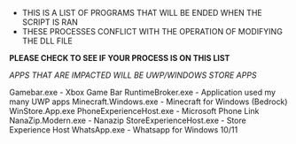 - THIS IS A LIST OF PROGRAMS THAT WILL BE ENDED WHEN THE SCRIPT IS RAN 
- THESE PROCESSES CONFLICT WITH THE OPERATION OF MODIFYING THE DLL FILE

**PLEASE CHECK TO SEE IF YOUR PROCESS IS ON THIS LIST**

*APPS THAT ARE IMPACTED WILL BE UWP/WINDOWS STORE APPS*


Gamebar.exe - Xbox Game Bar
RuntimeBroker.exe - Application used my many UWP apps
Minecraft.Windows.exe - Minecraft for Windows (Bedrock)
WinStore.App.exe
PhoneExperienceHost.exe - Microsoft Phone Link
NanaZip.Modern.exe - Nanazip
StoreExperienceHost.exe - Store Experience Host
WhatsApp.exe - Whatsapp for Windows 10/11

